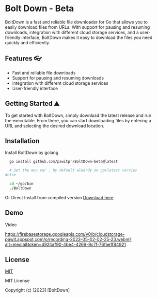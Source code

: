 
# Bolt Down - Beta

BoltDown is a fast and reliable file downloader for Go that allows you to easily download files from URLs. With support for pausing and resuming downloads, integration with different cloud storage services, and a user-friendly interface, BoltDown makes it easy to download the files you need quickly and efficiently.




## Features 👓

- Fast and reliable file downloads
- Support for pausing and resuming downloads
- Integration with different cloud storage services
- User-friendly interface



## Getting Started ⛰

To get started with BoltDown, simply download the latest release and run the executable. From there, you can start downloading files by entering a URL and selecting the desired download location.




## Installation

Install BoltDown by golang
```bash
  go install github.com/pawitpr/BoltDown-beta@latest

  # Set the env var , by default aleardy on go>latest version
#else

  cd ~/go/bin
  ./BoltDown
```

Or Direct Install from compiled version 
[Download here](https://github.com/pawitpr/BoltDown-beta/blob/main/version.md)
    
## Demo

[video]:https://i2.wp.com/blog.deonandan.com/wordpress/wp-content/uploads/video.png
Video

https://firebasestorage.googleapis.com/v0/b/cloudstorage-pawit.appspot.com/o/recording-2023-05-02-02-25-23.webm?alt=media&token=d924af90-4be4-4269-9c7f-76fae1f84921

## License

[MIT](https://choosealicense.com/licenses/mit/)

MIT License

Copyright (c) [2023] [BoltDown]
